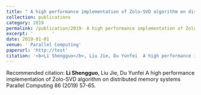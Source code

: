 ```yaml
---
title: " A high performance implementation of Zolo-SVD algorithm on distributed memory systems"
collection: publications
category: 2019
permalink: /publication/2019- A high performance implementation of Zolo-SVD algorithm on distributed memory systems
excerpt: '       '
date: 2019-01-01
venue: ' Parallel Computing'
paperurl: 'http://test'
citation: '<b>Li Shengguo</b>, Liu Jie, Du Yunfei  A high performance implementation of Zolo-SVD algorithm on distributed memory systems Parallel Computing 86 (2019) 57-65. '
---
```



Recommended citation: <b>Li Shengguo</b>, Liu Jie, Du Yunfei  A high performance implementation of Zolo-SVD algorithm on distributed memory systems Parallel Computing 86 (2019) 57-65. 
